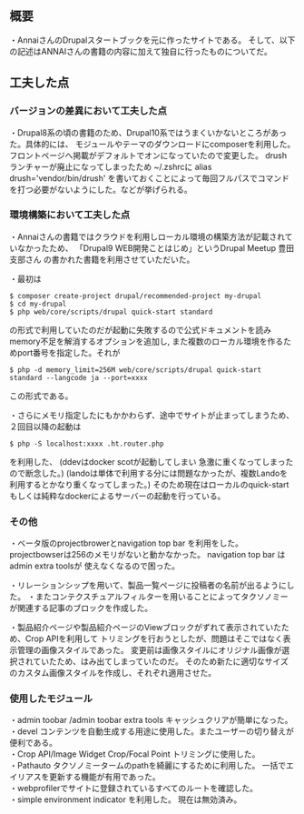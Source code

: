 ## 概要
・AnnaiさんのDrupalスタートブックを元に作ったサイトである。
そして、以下の記述はANNAIさんの書籍の内容に加えて独自に行ったものについてだ。

## 工夫した点

### バージョンの差異において工夫した点
   ・Drupal8系の頃の書籍のため、Drupal10系ではうまくいかないところがあった。具体的には、
   モジュールやテーマのダウンロードにcomposerを利用した。
   フロントページへ掲載がデフォルトでオンになっていたので変更した。
   drush ランチャーが廃止になってしまったため ~/.zshrcに alias drush='vendor/bin/drush'
   を書いておくことによって毎回フルパスでコマンドを打つ必要がないようにした。などが挙げられる。

### 環境構築において工夫した点
・Annaiさんの書籍ではクラウドを利用しローカル環境の構築方法が記載されていなかったため、
「Drupal9 WEB開発ことはじめ」というDrupal Meetup 豊田支部さん の書かれた書籍を利用させていただいた。

・最初は
```
$ composer create-project drupal/recommended-project my-drupal
$ cd my-drupal
$ php web/core/scripts/drupal quick-start standard 
```
の形式で利用していたのだが起動に失敗するので公式ドキュメントを読み memory不足を解消するオプションを追加し,
また複数のローカル環境を作るためport番号を指定した。それが
```
$ php -d memory_limit=256M web/core/scripts/drupal quick-start standard --langcode ja --port=xxxx
```
この形式である。

・さらにメモリ指定したにもかかわらず、途中でサイトが止まってしまうため、
２回目以降の起動は 
```
$ php -S localhost:xxxx .ht.router.php
``` 
を利用した、
(ddevはdocker scotが起動してしまい 急激に重くなってしまったので断念した。)
(landoは単体で利用する分には問題なかったが、複数Landoを利用するとかなり重くなってしまった。)
そのため現在はローカルのquick-startもしくは純粋なdockerによるサーバーの起動を行っている。

### その他
・ベータ版のprojectbrowerとnavigation top bar を利用をした。
projectbowserは256のメモリがないと動かなかった。 navigation top bar は admin extra toolsが
使えなくなるので困った。

・リレーションシップを用いて、製品一覧ページに投稿者の名前が出るようにした。
・またコンテクスチュアルフィルターを用いることによってタクソノミーが関連する記事のブロックを作成した。

・製品紹介ページや製品紹介ページのViewブロックがずれて表示されていたため、Crop APIを利用して
トリミングを行おうとしたが、問題はそこではなく表示管理の画像スタイルであった。
変更前は画像スタイルにオリジナル画像が選択されていたため、はみ出てしまっていたのだ。
そのため新たに適切なサイズのカスタム画像スタイルを作成し、それぞれ適用させた。

### 使用したモジュール
・admin toobar /admin toobar extra tools キャッシュクリアが簡単になった。<br>
・devel コンテンツを自動生成する用途に使用した。またユーザーの切り替えが便利である。<br>
・Crop API/Image Widget Crop/Focal Point トリミングに使用した。<br>
・Pathauto タクソノミータームのpathを綺麗にするために利用した。
一括でエイリアスを更新する機能が有用であった。<br>
・webprofilerでサイトに登録されているすべてのルートを確認した。<br>
・simple environment indicator を利用した。 現在は無効済み。<br>
 